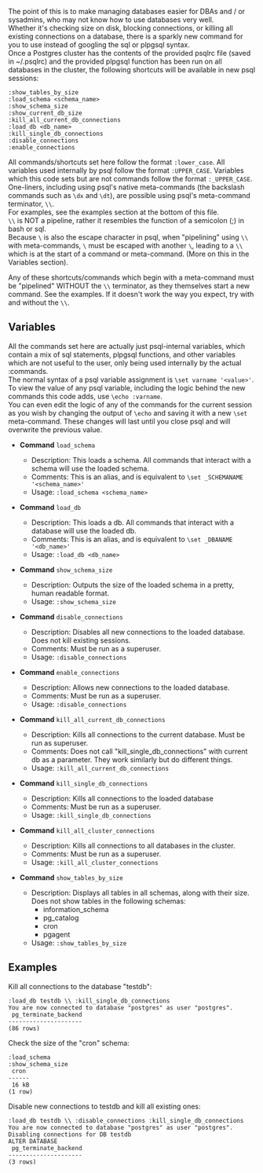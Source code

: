 The point of this is to make managing databases easier for DBAs and / or sysadmins, who may not know how to use databases very well.   
Whether it's checking size on disk, blocking connections, or killing all existing connections on a database, there is a sparkly new command for you to use instead of googling the sql or plpgsql syntax.   
Once a Postgres cluster has the contents of the provided psqlrc file (saved in ~/.psqlrc) and the provided plpgsql function has been run on all databases in the cluster, the following shortcuts will be available in new psql sessions:   
```
:show_tables_by_size
:load_schema <schema_name>
:show_schema_size
:show_current_db_size
:kill_all_current_db_connections
:load_db <db_name>
:kill_single_db_connections
:disable_connections
:enable_connections
```   
All commands/shortcuts set here follow the format `:lower_case`. All variables used internally by psql follow the format `:UPPER_CASE`. Variables which this code sets but are not commands follow the format `:_UPPER_CASE`.   
One-liners, including using psql's native meta-commands (the backslash commands such as `\dx` and `\dt`), are possible using psql's meta-command terminator, `\\`.   
For examples, see the examples section at the bottom of this file.   
`\\` is NOT a pipeline, rather it resembles the function of a semicolon (;) in bash or sql.   
Because `\` is also the escape character in psql, when "pipelining" using `\\` with meta-commands, `\` must be escaped with another `\`, leading to a `\\` which is at the start of a command or meta-command. (More on this in the Variables section).   
   
Any of these shortcuts/commands which begin with a meta-command must be "pipelined" WITHOUT the `\\` terminator, as they themselves start a new command. See the examples. If it doesn't work the way you expect, try with and without the `\\`.   

Variables
----
All the commands set here are actually just psql-internal variables, which contain a mix of sql statements, plpgsql functions, and other variables which are not useful to the user, only being used internally by the actual :commands.   
The normal syntax of a psql variable assignment is `\set varname '<value>'`.   
To view the value of any psql variable, including the logic behind the new commands this code adds, use `\echo :varname`.   
You can even edit the logic of any of the commands for the current session as you wish by changing the output of `\echo` and saving it with a new  `\set` meta-command. These changes will last until you close psql and will overwrite the previous value.   


- **Command** `load_schema`
  - Description: This loads a schema. All commands that interact with a schema will use the loaded schema.
  - Comments: This is an alias, and is equivalent to `\set _SCHEMANAME '<schema_name>'`
  - Usage: `:load_schema <schema_name>`   

- **Command** `load_db`
  - Description: This loads a db. All commands that interact with a database will use the loaded db.
  - Comments: This is an alias, and is equivalent to `\set _DBANAME '<db_name>'`
  - Usage: `:load_db <db_name>` 

- **Command** `show_schema_size`
  - Description: Outputs the size of the loaded schema in a pretty, human readable format.
  - Usage: `:show_schema_size`   

- **Command** `disable_connections`
  - Description: Disables all new connections to the loaded database. Does not kill existing sessions.
  - Comments: Must be run as a superuser.
  - Usage: `:disable_connections`   

- **Command** `enable_connections`
  - Description: Allows new connections to the loaded database.
  - Comments: Must be run as a superuser.
  - Usage: `:disable_connections`   

- **Command** `kill_all_current_db_connections`
  - Description: Kills all connections to the current database. Must be run as superuser.
  - Comments: Does not call "kill_single_db_connections" with current db as a parameter. They work similarly but do different things. 
  - Usage: `:kill_all_current_db_connections`   

- **Command** `kill_single_db_connections`
  - Description: Kills all connections to the loaded database
  - Comments: Must be run as a superuser.
  - Usage: `:kill_single_db_connections`   

- **Command** `kill_all_cluster_connections`
  - Description: Kills all connections to all databases in the cluster.
  - Comments: Must be run as a superuser.
  - Usage: `:kill_all_cluster_connections`   

- **Command** `show_tables_by_size`
  - Description: Displays all tables in all schemas, along with their size. Does not show tables in the following schemas:
    - information_schema
    - pg_catalog
    - cron
    - pgagent
  - Usage: `:show_tables_by_size`   

Examples
----
Kill all connections to the database "testdb":
```
:load_db testdb \\ :kill_single_db_connections
You are now connected to database "postgres" as user "postgres".
 pg_terminate_backend
---------------------
(86 rows)
```

Check the size of the "cron" schema:
```
:load_schema
:show_schema_size
 cron
------
 16 kB
(1 row)
```

Disable new connections to testdb and kill all existing ones:
```
:load_db testdb \\ :disable_connections :kill_single_db_connections
You are now connected to database "postgres" as user "postgres".
Disabling connections for DB testdb
ALTER DATABASE
 pg_terminate_backend
---------------------
(3 rows)
```
